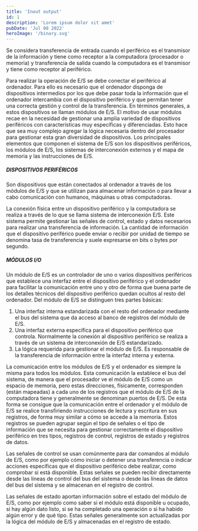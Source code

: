 ```yaml
---
title: 'Inout output'
id: 1
description: 'Lorem ipsum dolor sit amet'
pubDate: 'Jul 08 2022'
heroImage: '/binary.svg'
---
```



Se considera transferencia de entrada cuando el periférico es el transmisor de la información y tiene como receptor a la computadora (procesador o memoria) y transferencia de salida cuando la computadora es el transmisor y tiene como receptor al periférico.

Para realizar la operación de E/S se debe conectar el periférico al ordenador. Para ello es necesario que el ordenador disponga de dispositivos intermedios por los que debe pasar toda la información que el ordenador intercambia con el dispositivo periférico y que permitan tener una correcta gestión y control de la transferencia. En términos generales, a estos dispositivos se llaman módulos de E/S. El motivo de usar módulos recae en la necesidad de gestionar una amplia variedad de dispositivos periféricos con características muy específicas y diferenciadas. Esto hace que sea muy complejo agregar la lógica necesaria dentro del procesador para gestionar esta gran diversidad de dispositivos.
Los principales elementos que componen el sistema de E/S son los dispositivos periféricos, los módulos de E/S, los sistemas de interconexión externos y el mapa de memoria y las instrucciones de E/S.

##### DISPOSITIVOS PERIFÉRICOS
Son dispositivos que están conectados al ordenador a través de los módulos de E/S y que se utilizan para almacenar información o para llevar a cabo comunicación con humanos, máquinas u otras computadoras.

La conexión física entre un dispositivo periférico y la computadora se realiza a través de lo que se llama sistema de interconexión E/S. Este sistema permite gestionar las señales de control, estado y datos necesarios para realizar una transferencia de información. La cantidad de información que el dispositivo periférico puede enviar o recibir por unidad de tiempo se denomina tasa de transferencia y suele expresarse en bits o bytes por segundo.

##### MÓDULOS I/O
Un módulo de E/S es un controlador de uno o varios dispositivos periféricos que
establece una interfaz entre el dispositivo periférico y el ordenador para facilitar la comunicación entre uno y otro de forma que buena parte de los detalles técnicos del dispositivo periférico quedan ocultos al resto del ordenador. Del módulo de E/S se distinguen tres partes básicas:
1) Una interfaz interna estandarizada con el resto del ordenador mediante el bus del sistema que da acceso al banco de registros del módulo de E/S.
2) Una interfaz externa específica para el dispositivo periférico que controla. Normalmente la conexión al dispositivo periférico se realiza a través de un sistema de interconexión de E/S estandarizado.
3) La lógica requerida para gestionar el módulo de E/S. Es responsable de la transferencia de información entre la interfaz interna y externa.

La comunicación entre los módulos de E/S y el ordenador es siempre la misma para todos los módulos. Esta comunicación la establece el bus del sistema, de manera que el procesador ve el módulo de E/S como un espacio de memoria, pero estas direcciones, físicamente, corresponden (están mapeadas) a cada uno de los registros que el módulo de E/S de la computadora tiene y generalmente se denominan puertos de E/S. De esta forma se consigue que la comunicación entre el ordenador y el módulo de E/S se realice transfiriendo instrucciones de lectura y escritura en sus registros, de forma muy similar a cómo se accede a la memoria. Estos registros se pueden agrupar según el tipo de señales o el tipo de información que se necesita para gestionar correctamente el dispositivo periférico en tres tipos, registros de control, registros de estado y registros de datos.

Las señales de control se usan comúnmente para dar comandos al módulo de E/S, como por ejemplo cómo iniciar o detener una transferencia o indicar acciones específicas que el dispositivo periférico debe realizar, como comprobar si está disponible. Estas señales se pueden recibir directamente desde las líneas de control del bus del sistema o desde las líneas de datos del bus del sistema y se almacenan en el registro de control.

Las señales de estado aportan información sobre el estado del módulo de E/S, como por ejemplo como saber si el módulo está disponible u ocupado, si hay algún dato listo, si se ha completado una operación o si ha habido algún error y de qué tipo. Estas señales generalmente son actualizadas por la lógica del módulo de E/S y almacenadas en el registro de estado.
